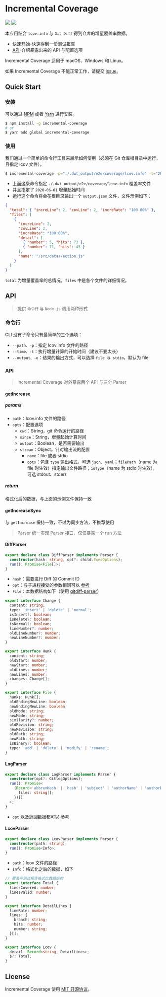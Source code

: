 # Incremental Coverage

![](https://img.shields.io/github/license/matmanjs/incremental-coverage) ![](https://img.shields.io/github/languages/code-size/matmanjs/incremental-coverage)


本应用结合 `lcov.info` 与 `Git Diff` 得到仓库的增量覆盖率数据。

- [快速开始](#quick-start)-快速得到一份测试报告
- [API](#api)-介绍暴露出来的 API 与配置选项

Incremental Coverage 适用于 macOS、Windows 和 Linux。

如果 Incremental Coverage 不能正常工作，请提交 [issue](https://github.com/matmanjs/incremental-coverage/issues/new)。

## Quick Start

### 安装

可以通过 [NPM](https://github.com/npm/cli) 或者 [Yarn](https://github.com/yarnpkg/yarn) 进行安装。

```sh
$ npm install -g incremental-coverage
# or
$ yarn add global incremental-coverage
```

### 使用

我们通过一个简单的命令行工具来展示如何使用（必须在 Git 仓库根目录中运行，且指定 lcov 文件）。

```sh
$ incremental-coverage -p="./.dwt_output/e2e/coverage/lcov.info" -t="2020-06-01"
```

- 上面这条命令指定 `./.dwt_output/e2e/coverage/lcov.info` 覆盖率文件
- 并且指定了 `2020-06-01` 增量起始时间
- 运行这个命令将会在根目录输出一个 `output.json` 文件，文件示例如下：

```json
{
  "total": { "increLine": 2, "covLine": 2, "increRate": "100.00%" },
  "files": [
    {
      "increLine": 2,
      "covLine": 2,
      "increRate": "100.00%",
      "detail": [
        { "number": 5, "hits": 73 },
        { "number": 71, "hits": 45 }
      ],
      "name": "/src/datas/action.js"
    }
  ]
}
```

`total` 为增量覆盖率的总情况，`files` 中是各个文件的详细情况。

## API

> 提供 `命令行` 与 `Node.js` 调用两种形式

### 命令行

CLI 没有子命令只有最简单的三个选项：

- `--path、-p`：指定 lcov.info 文件的路径
- `--time、-t`：执行增量计算的开始时间（建议不要太长）
- `--output、-o`：结果的输出方式，可以选择 `file 与 stdio`，默认为 file

### API

>  Incremental Coverage 对外暴露两个 API 与三个 Parser

#### getIncrease

##### params

- `path`：lcov.info 文件的路径
- `opts`：配置选项
  - `cwd`：String，git 命令运行的路径
  - `since`：String，增量起始计算时间
  - `output`：Boolean，是否需要输出
  - `stream`：Object，针对输出流的配置
    - `name`：file 或者 stdio
    - `opts`：包含 `type` 输出格式，可选 `json`、`yaml`；`filePath`（name 为 file 时生效）指定输出文件路径；`ioType`（name 为 stdio 时生效），可选 stdout、stderr

##### return

格式化后的数据，与上面的示例文件保持一致

#### getIncreaseSync

与 `getIncrease` 保持一致，不过为同步方法，不推荐使用

>Parser 统一实现 Parser 接口，仅仅暴露一个 run 方法

#### DiffParser

```typescript
export declare class DiffParser implements Parser {
  constructor(hash: string, opt?: child.ExecOptions);
  run(): Promise<File[]>;
}
```

- `hash`：需要进行 Diff 的 Commit ID
- `opt`：与子进程接受的参数相同可以 [参考](http://nodejs.cn/api/child_process.html#child_process_child_process_exec_command_options_callback)
- `File`：本数据结构如下（使用 [gitdiff-parser](https://github.com/ecomfe/gitdiff-parser)）

```typescript
export interface Change {
  content: string;
  type: 'insert' | 'delete' | 'normal';
  isInsert?: boolean;
  isDelete?: boolean;
  isNormal?: boolean;
  lineNumber?: number;
  oldLineNumber?: number;
  newLineNumber?: number;
}

export interface Hunk {
  content: string;
  oldStart: number;
  newStart: number;
  oldLines: number;
  newLines: number;
  changes: Change[];
}

export interface File {
  hunks: Hunk[];
  oldEndingNewLine: boolean;
  newEndingNewLine: boolean;
  oldMode: string;
  newMode: string;
  similarity?: number;
  oldRevision: string;
  newRevision: string;
  oldPath: string;
  newPath: string;
  isBinary?: boolean;
  type: 'add' | 'delete' | 'modify' | 'rename';
}
```

#### LogParser

```typescript
export declare class LogParser implements Parser {
  constructor(opt?: GitlogOptions);
  run(): Promise<
    (Record<'abbrevHash' | 'hash' | 'subject' | 'authorName' | 'authorDate' | 'status', string> & {
      files: string[];
    })[]
  >;
}
```

- `opt` 以及返回数据都可以 [参考](https://github.com/domharrington/node-gitlog)

#### LcovParser

```typescript
export declare class LcovParser implements Parser {
  constructor(path: string);
  run(): Promise<Info>;
}
```

- `path`：lcov 文件的路径
- `Info`：格式化之后的数据，如下

```typescript
// 覆盖率测试报告格式化数据结构
export interface Total {
  linesCovered: number;
  linesValid: number;
}

export interface DetailLines {
  lineRate: number;
  lines: {
    branch: string;
    hits: number;
    number: string;
  }[];
}

export interface Lcov {
  detail: Record<string, DetailLines>;
  $?: Total;
}
```

## License

Incremental Coverage 使用 [MIT 开源协议](https://github.com/matmanjs/incremental-coverage/blob/master/LICENSE)。

